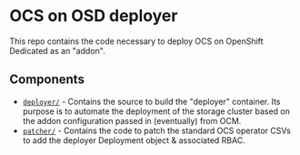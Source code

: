 # OCS on OSD deployer

This repo contains the code necessary to deploy OCS on OpenShift Dedicated as an
"addon".

## Components

* [`deployer/`](deployer) - Contains the source to build the "deployer"
  container. Its purpose is to automate the deployment of the storage cluster
  based on the addon configuration passed in (eventually) from OCM.
* [`patcher/`](patcher) - Contains the code to patch the standard OCS operator
  CSVs to add the deployer Deployment object & associated RBAC.
